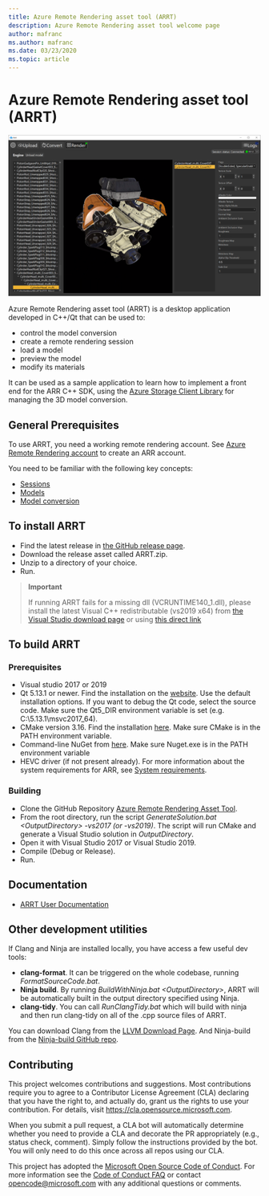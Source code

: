 ```yaml
---
title: Azure Remote Rendering asset tool (ARRT)
description: Azure Remote Rendering asset tool welcome page
author: mafranc
ms.author: mafranc
ms.date: 03/23/2020
ms.topic: article
---
```


# Azure Remote Rendering asset tool (ARRT)

![ARRT material editing view](Documentation/media/ARRT.png)

Azure Remote Rendering asset tool (ARRT) is a desktop application developed in C++/Qt that can be used to:

* control the model conversion
* create a remote rendering session
* load a model
* preview the model
* modify its materials

It can be used as a sample application to learn how to implement a front end for the ARR C++ SDK, using the [Azure Storage Client Library](https://github.com/Azure/azure-storage-cpp) for managing the 3D model conversion.

## General Prerequisites

To use ARRT, you need a working remote rendering account. See [Azure Remote Rendering account](https://docs.microsoft.com/azure/remote-rendering/how-tos/create-an-account) to create an ARR account.

You need to be familiar with the following key concepts:

* [Sessions](https://docs.microsoft.com/azure/remote-rendering/concepts/sessions)
* [Models](https://docs.microsoft.com/azure/remote-rendering/concepts/models)
* [Model conversion](https://docs.microsoft.com/azure/remote-rendering/how-tos/conversion/model-conversion)

## To install ARRT

* Find the latest release in [the GitHub release page](https://github.com/Azure/azure-remote-rendering-asset-tool/releases).
* Download the release asset called ARRT.zip.
* Unzip to a directory of your choice.
* Run.

> <b>Important</b>
>
> If running ARRT fails for a missing dll (VCRUNTIME140_1.dll), please install the latest Visual C++ redistributable (vs2019 x64) from [the Visual Studio download page](https://visualstudio.microsoft.com/downloads/) or using [this direct link](https://aka.ms/vs/16/release/VC_redist.x64.exe)

## To build ARRT

### Prerequisites

* Visual studio 2017 or 2019
* Qt 5.13.1 or newer. Find the installation on the [website](https://www.qt.io/download-qt-installer). Use the default installation options. If you want to debug the Qt code, select the source code. Make sure the Qt5_DIR environment variable is set (e.g. C:\5.13.1\msvc2017_64).
* CMake version 3.16. Find the installation [here](https://cmake.org/download/). Make sure CMake is in the PATH environment variable.
* Command-line NuGet from [here](https://www.nuget.org/downloads). Make sure Nuget.exe is in the PATH environment variable
* HEVC driver (if not present already). For more information about the system requirements for ARR, see [System requirements](https://docs.microsoft.com/azure/remote-rendering/overview/system-requirements).

### Building

* Clone the GitHub Repository [Azure Remote Rendering Asset Tool](https://github.com/Azure/azure-remote-rendering-asset-tool).
* From the root directory, run the script *GenerateSolution.bat \<OutputDirectory\> -vs2017 (or -vs2019)*. The script will run CMake and generate a Visual Studio solution in *OutputDirectory*.
* Open it with Visual Studio 2017 or Visual Studio 2019.
* Compile (Debug or Release).
* Run.

## Documentation

* [ARRT User Documentation](Documentation/index.md)

## Other development utilities

If Clang and Ninja are installed locally, you have access a few useful dev tools:

* **clang-format**. It can be triggered on the whole codebase, running *FormatSourceCode.bat*.
* **Ninja build**. By running *BuildWithNinja.bat \<OutputDirectory\>*, ARRT will be automatically built in the output directory specified using Ninja.
* **clang-tidy**. You can call *RunClangTidy.bat* which will build with ninja and then run clang-tidy on all of the .cpp source files of ARRT.

You can download Clang from the [LLVM Download Page](https://releases.llvm.org/download.html). And Ninja-build from the [Ninja-build GitHub repo](https://github.com/ninja-build/ninja/releases).


## Contributing

This project welcomes contributions and suggestions.  Most contributions require you to agree to a
Contributor License Agreement (CLA) declaring that you have the right to, and actually do, grant us
the rights to use your contribution. For details, visit https://cla.opensource.microsoft.com.

When you submit a pull request, a CLA bot will automatically determine whether you need to provide
a CLA and decorate the PR appropriately (e.g., status check, comment). Simply follow the instructions
provided by the bot. You will only need to do this once across all repos using our CLA.

This project has adopted the [Microsoft Open Source Code of Conduct](https://opensource.microsoft.com/codeofconduct/).
For more information see the [Code of Conduct FAQ](https://opensource.microsoft.com/codeofconduct/faq/) or
contact [opencode@microsoft.com](mailto:opencode@microsoft.com) with any additional questions or comments.
